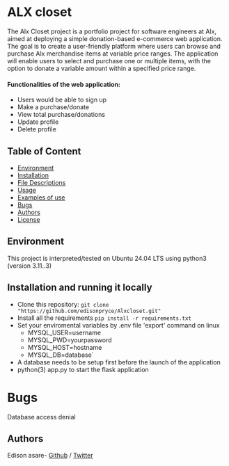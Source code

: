 # ALX closet

The Alx Closet project is a portfolio project for software engineers at Alx, aimed at deploying a simple donation-based e-commerce web application. The goal is to create a user-friendly platform where users can browse and purchase Alx merchandise items at variable price ranges. The application will enable users to select and purchase one or multiple items, with the option to donate a variable amount within a specified price range.

#### Functionalities of the web application:

- Users would be able to sign up
- Make a purchase/donate
- View total purchase/donations
- Update profile
- Delete profile

## Table of Content

- [Environment](#environment)
- [Installation](#installation)
- [File Descriptions](#file-descriptions)
- [Usage](#usage)
- [Examples of use](#examples-of-use)
- [Bugs](#bugs)
- [Authors](#authors)
- [License](#license)

## Environment

This project is interpreted/tested on Ubuntu 24.04 LTS using python3 (version 3.11..3)

## Installation and running it locally

- Clone this repository: `git clone "https://github.com/edisonpryce/Alxcloset.git"`
- Install all the requirements `pip install -r requirements.txt`
- Set your enviromental variables by .env file 'export' command on linux
  - MYSQL_USER=username
  - MYSQL_PWD=yourpassword
  - MYSQL_HOST=hostname
  - MYSQL_DB=database`
- A database needs to be setup first before the launch of the application
- python(3) app.py to start the flask application

# Bugs

Database access denial

## Authors

Edison asare- [Github](https://github.com/edisonpryce) / [Twitter](https://twitter.com/Edisonasare)
